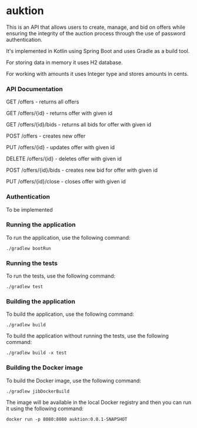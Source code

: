 # auktion

This is an API that allows users to create, manage, and bid on offers while ensuring the integrity of the auction process through the use of password authentication. 

It's implemented in Kotlin using Spring Boot and uses Gradle as a build tool.

For storing data in memory it uses H2 database.

For working with amounts it uses Integer type and stores amounts in cents.

### API Documentation

GET /offers - returns all offers

GET /offers/{id} - returns offer with given id

GET /offers/{id}/bids - returns all bids for offer with given id

POST /offers - creates new offer

PUT /offers/{id} - updates offer with given id

DELETE /offers/{id} - deletes offer with given id

POST /offers/{id}/bids - creates new bid for offer with given id

PUT /offers/{id}/close - closes offer with given id

### Authentication

To be implemented

### Running the application


To run the application, use the following command:

`./gradlew bootRun`

### Running the tests

To run the tests, use the following command:

`./gradlew test`

### Building the application

To build the application, use the following command:

`./gradlew build`

To build the application without running the tests, use the following command:

`./gradlew build -x test`

### Building the Docker image

To build the Docker image, use the following command:

`./gradlew jibDockerBuild`

The image will be available in the local Docker registry and then you can run it using the following command:

`docker run -p 8080:8080 auktion:0.0.1-SNAPSHOT`
